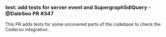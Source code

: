 ### test: add tests for server event and SupergraphSdlQuery - @DaleSeo PR #347

This PR adds tests for some uncovered parts of the codebase to check the Codecov integration.
